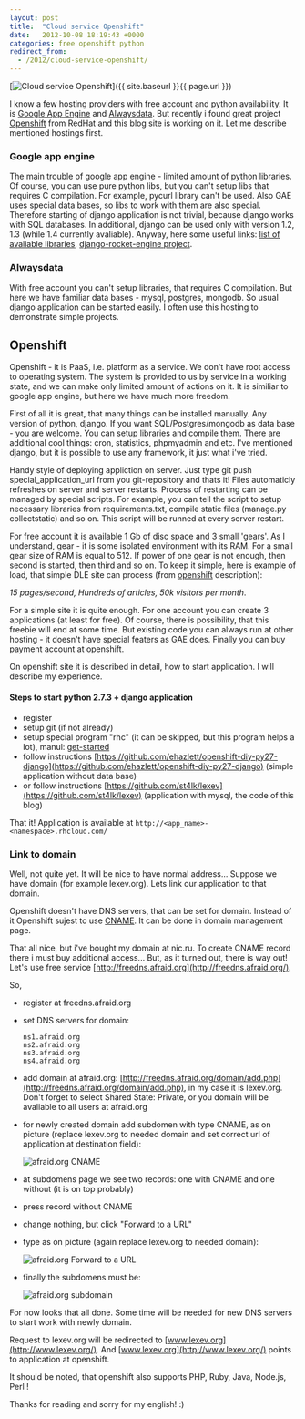 ```yaml
---
layout: post
title:  "Cloud service Openshift"
date:   2012-10-08 18:19:43 +0000
categories: free openshift python
redirect_from:
  - /2012/cloud-service-openshift/
---
```


[![Cloud service Openshift](/assets/posts/2012-10-08-cloud-service-openshift/openshift-icon.png "Cloud service Openshift")]({{ site.baseurl }}{{ page.url }})

I know a few hosting providers with free account and python availability. It is [Google App Engine](https://appengine.google.com/) and [Alwaysdata](https://www.alwaysdata.com/). But recently i found great project [Openshift](https://openshift.redhat.com/) from RedHat and this blog site is working on it. Let me describe mentioned hostings first.

<!--more-->

### Google app engine

The main trouble of google app engine - limited amount of python libraries. Of course, you can use pure python libs, but you can't setup libs that requires C compilation. For example, pycurl library can't be used. Also GAE uses special data bases, so libs to work with them are also special. Therefore starting of django application is not trivial, because django works with SQL databases. In additional, django can be used only with version 1.2, 1.3 (while 1.4 currently avaliable). Anyway, here some useful links: [list of avaliable libraries](https://developers.google.com/appengine/docs/python/tools/libraries27), [django-rocket-engine project](http://django-rocket-engine.readthedocs.org/).

### Alwaysdata

With free account you can't setup libraries, that requires C compilation. But here we have familiar data bases - mysql, postgres, mongodb. So usual django application can be started easily. I often use this hosting to demonstrate simple projects.

## Openshift

Openshift - it is PaaS, i.e. platform as a service. We don't have root access to operating system. The system is provided to us by service in a working state, and we can make only limited amount of actions on it. It is similiar to google app engine, but here we have much more freedom.

First of all it is great, that many things can be installed manually. Any version of python, django. If you want SQL/Postgres/mongodb as data base - you are welcome. You can setup libraries and compile them. There are additional cool things: cron, statistics, phpmyadmin and etc. I've mentioned django, but it is possible to use any framework, it just what i've tried.

Handy style of deploying appliction on server. Just type git push special_application_url from you git-repository and thats it! Files automaticly refreshes on server and server restarts. Process of restarting can be managed by special scripts. For example, you can tell the script to setup necessary libraries from requirements.txt, compile static files (manage.py collectstatic) and so on. This script will be runned at every server restart.

For free account it is available 1 Gb of disc space and 3 small 'gears'. As I understand, gear - it is some isolated environment with its RAM. For a small gear size of RAM is equal to 512. If power of one gear is not enough, then second is started, then third and so on. To keep it simple, here is example of load, that simple DLE site can process (from [openshift](https://openshift.redhat.com/community/developers/pricing) description):


_15 pages/second, Hundreds of articles, 50k visitors per month_.

For a simple site it is quite enough. For one account you can create 3 applications (at least for free). Of course, there is possibility, that this freebie will end at some time. But existing code you can always run at other hosting - it doesn't have special featers as GAE does. Finally you can buy payment account at openshift.

On openshift site it is described in detail, how to start application. I will describe my experience.

#### Steps to start python 2.7.3 + django application

- register
- setup git (if not already)
- setup special program "rhc" (it can be skipped, but this program helps a lot), manul: [get-started](https://openshift.redhat.com/community/get-started)
- follow instructions [https://github.com/ehazlett/openshift-diy-py27-django](https://github.com/ehazlett/openshift-diy-py27-django) (simple application without data base)
- or follow instructions [https://github.com/st4lk/lexev](https://github.com/st4lk/lexev) (application with mysql, the code of this blog)

That it! Application is available at `http://<app_name>-<namespace>.rhcloud.com/`


### Link to domain

Well, not quite yet. It will be nice to have normal address... Suppose we have domain (for example lexev.org). Lets link our application to that domain.

Openshift doesn't have DNS servers, that can be set for domain. Instead of it Openshift sujest to use [CNAME](http://en.wikipedia.org/wiki/CNAME_record). It can be done in domain management page.

That all nice, but i've bought my domain at nic.ru. To create CNAME record there i must buy additional access... But, as it turned out, there is way out! Let's use free service [http://freedns.afraid.org](http://freedns.afraid.org/).

So,

- register at freedns.afraid.org
- set DNS servers for domain:

	```
	ns1.afraid.org
	ns2.afraid.org
	ns3.afraid.org
	ns4.afraid.org
	```

- add domain at afraid.org: [http://freedns.afraid.org/domain/add.php](http://freedns.afraid.org/domain/add.php), in my case it is lexev.org. Don't forget to select Shared State: Private, or you domain will be avaliable to all users at afraid.org

- for newly created domain add subdomen with type CNAME, as on picture (replace lexev.org to needed domain and set correct url of application at destination field):

	![afraid.org CNAME](/assets/posts/2012-10-08-cloud-service-openshift/afraid.com-1.png "afraid.org CNAME")

- at subdomens page we see two records: one with CNAME and one without (it is on top probably)
- press record without CNAME
- change nothing, but click "Forward to a URL"
- type as on picture (again replace lexev.org to needed domain):

	![afraid.org Forward to a URL](/assets/posts/2012-10-08-cloud-service-openshift/afraid.com-2.png "afraid.org Forward to a URL")

- finally the subdomens must be:

	![afraid.org subdomain](/assets/posts/2012-10-08-cloud-service-openshift/afraid.com-3.png "afraid.org subdomain")

For now looks that all done. Some time will be needed for new DNS servers to start work with newly domain.

Request to lexev.org will be redirected to [www.lexev.org](http://www.lexev.org/). And [www.lexev.org](http://www.lexev.org/) points to application at openshift.

It should be noted, that openshift also supports PHP, Ruby, Java, Node.js, Perl !

Thanks for reading and sorry for my english! :)
